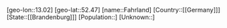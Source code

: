 ﻿---
location: [52.47,13.02]
type: City
tags:
- geo/City


SpocWebEntityId: 30113
isDeleted: false
confidential: public

---
[geo-lon::13.02]
[geo-lat::52.47]
[name::Fahrland]
[Country::[[Germany]]]
[State::[[Brandenburg]]]
[Population::]
[Unknown::]

